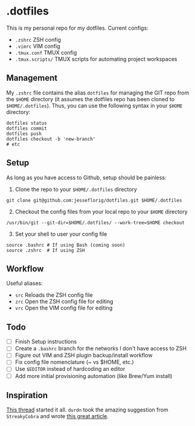 # .dotfiles

This is my personal repo for my dotfiles. Current configs:

 - `.zshrc` ZSH config
 - `.vimrc` VIM config
 - `.tmux.conf` TMUX config
 - `.tmux.scripts/` TMUX scripts for automating project workspaces

## Management

My `.zshrc` file contains the alias `dotfiles` for managing the GIT repo from the `$HOME` directory (it assumes the dotfiles repo has been cloned to `$HOME/.dotfiles`). Thus, you can use the following syntax in your `$HOME` directory:
  ```
  dotfiles status
  dotfiles commit
  dotfiles push
  dotfiles checkout -b 'new-branch'
  # etc
  ```

## Setup

As long as you have access to Github, setup should be painless:

  1. Clone the repo to your `$HOME/.dotfiles` directory
  ```
  git clone git@github.com:jesseflorig/dotfiles.git $HOME/.dotfiles
  ```
  2. Checkout the config files from your local repo to your `$HOME` directory
  ```
  /usr/bin/git --git-dir=$HOME/.dotfiles/ --work-tree=$HOME checkout
  ```
  3. Set your shell to user your config file
  ```
  source .bashrc # If using Bash (coming soon)
  source .zshrc  # If using ZSH
  ```

## Workflow

Useful aliases:

  - `src` Reloads the ZSH config file
  - `zrc` Open the ZSH config file for editing
  - `vrc` Open the VIM config file for editing

## Todo

 - [ ] Finish Setup instructions
 - [ ] Create a `.bashrc` branch for the networks I don't have access to ZSH
 - [ ] Figure out VIM and ZSH plugin backup/install workflow
 - [ ] Fix config file nomenclature (~ vs $HOME, etc.)
 - [ ] Use `$EDITOR` instead of hardcoding an editor
 - [ ] Add more initial provisioning automation (like Brew/Yum install)

## Inspiration

[This thread](https://news.ycombinator.com/item?id=11070797) started it all. `durdn` took the amazing suggestion from `StreakyCobra` and wrote [this great article](https://developer.atlassian.com/blog/2016/02/best-way-to-store-dotfiles-git-bare-repo/).

